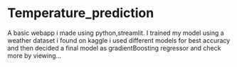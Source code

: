 # Temperature_prediction
A basic webapp i made using python,streamlit. I trained my model using a weather dataset i found on kaggle i used different models for best accuracy and then decided a final model as gradientBoosting regressor and check more by viewing...
